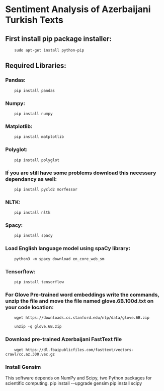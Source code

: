 # Sentiment Analysis of Azerbaijani Turkish Texts <br>
## First install pip package installer: <br>
        sudo apt-get install python-pip

## Required Libraries: <br>

### Pandas: <br>
        pip install pandas

### Numpy: <br>
        pip install numpy

### Matplotlib: <br>
        pip install matplotlib

### Polyglot: <br>
        pip install polyglot   

### If you are still have some problems download this necessary dependancy as well: <br>
        pip install pycld2 morfessor

### NLTK: <br>
        pip install nltk
        
### Spacy: <br>
        pip install spacy

### Load English language model using spaCy library: <br>    
        python3 -m spacy download en_core_web_sm 

### Tensorflow: <br>
        pip install tensorflow
        
### For Glove Pre-trained word embeddings write the commands, unzip the file and move the file named glove.6B.100d.txt on your code location: <br>
        wget https://downloads.cs.stanford.edu/nlp/data/glove.6B.zip
        
        unzip -q glove.6B.zip
### Download pre-trained Azerbaijani FastText file<br>
        wget https://dl.fbaipublicfiles.com/fasttext/vectors-crawl/cc.az.300.vec.gz

### Install Gensim
This software depends on NumPy and Scipy, two Python packages for scientific computing.
        pip install --upgrade gensim
        pip install scipy